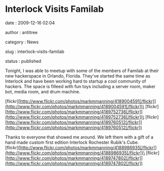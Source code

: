 Interlock Visits Familab
========================

date
:   2009-12-16 02:04

author
:   antitree

category
:   News

slug
:   interlock-visits-familab

status
:   published

Tonight, I was able to meetup with some of the members of Familab at
their new hackerspace in Orlando, Florida. They've started the same time
as Interlock and have been working hard to startup a cool community of
hackers. The space is filleed with fun toys including a server room,
maker bot, media room, and drum machine.

[flickr][http://www.flickr.com/photos/markmmanning/4189004591[/flickr]](http://www.flickr.com/photos/markmmanning/4189004591[/flickr])\
[flickr][http://www.flickr.com/photos/markmmanning/4189752736[/flickr]](http://www.flickr.com/photos/markmmanning/4189752736[/flickr])\
[flickr][http://www.flickr.com/photos/markmmanning/4189760512[/flickr]](http://www.flickr.com/photos/markmmanning/4189760512[/flickr])

Thanks to everyone that showed me around. We left them with a gift of a
hand made custom first edition Interlock Rochester Rubik's Cube.\
[flickr][http://www.flickr.com/photos/markmmanning/4188986935[/flickr]](http://www.flickr.com/photos/markmmanning/4188986935[/flickr])\
[flickr][http://www.flickr.com/photos/markmmanning/4189747802[/flickr]](http://www.flickr.com/photos/markmmanning/4189747802[/flickr])
